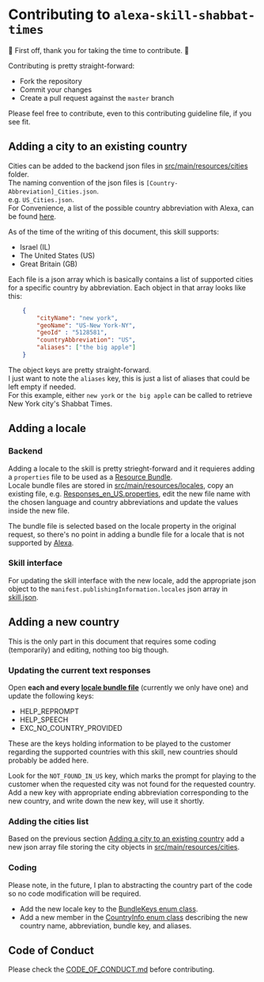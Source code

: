 # Contributing to `alexa-skill-shabbat-times`

:clap: First off, thank you for taking the time to contribute. :clap:

Contributing is pretty straight-forward:

- Fork the repository
- Commit your changes
- Create a pull request against the `master` branch

Please feel free to contribute, even to this contributing guideline file, if you see fit.

## Adding a city to an existing country

Cities can be added to the backend json files in [src/main/resources/cities](src/main/resources/cities) folder.</br>
The naming convention of the json files is `[Country-Abbreviation]_Cities.json`.</br>
e.g. `US_Cities.json`.</br>
For Convenience, a list of the possible country abbreviation with Alexa, can be found [here](https://developer.amazon.com/docs/custom-skills/request-and-response-json-reference.html#request-locale).</br>

As of the time of the writing of this document, this skill supports:

- Israel (IL)
- The United States (US)
- Great Britain (GB)

Each file is a json array which is basically contains a list of supported cities for a specific country by abbreviation. Each object in that array looks like this:

``` json
    {
        "cityName": "new york",
        "geoName": "US-New York-NY",
        "geoId" : "5128581",
        "countryAbbreviation": "US",
        "aliases": ["the big apple"]
    }
```

The object keys are pretty straight-forward.</br>
I just want to note the `aliases` key, this is just a list of aliases that could be left empty if needed.</br>
For this example, either `new york` or `the big apple` can be called to retrieve New York city's Shabbat Times.

## Adding a locale

### Backend

Adding a locale to the skill is pretty strieght-forward and it requieres adding a `properties` file to be used as a [Resource Bundle](https://docs.oracle.com/javase/8/docs/api/java/util/ResourceBundle.html).</br>
Locale bundle files are stored in [src/main/resources/locales](src/main/resources/locales), copy an existing file, e.g. [Responses_en_US.properties](src/main/resources/locales/Responses_en_US.properties), edit the new file name with the chosen language and country abbreviations and update the values inside the new file.</br>

The bundle file is selected based on the locale property in the original request, so there's no point in adding a bundle file for a locale that is not supported by [Alexa](https://developer.amazon.com/docs/custom-skills/request-and-response-json-reference.html#request-locale).</br>

### Skill interface

For updating the skill interface with the new locale, add the appropriate json object to the `manifest.publishingInformation.locales` json array in [skill.json](skill.json).</br>

## Adding a new country

This is the only part in this document that requires some coding (temporarily) and editing, nothing too big though.</br>

### Updating the current text responses

Open **each and every [locale bundle file](src/main/resources/locales)** (currently we only have one) and update the following keys:

- HELP_REPROMPT
- HELP_SPEECH
- EXC_NO_COUNTRY_PROVIDED

These are the keys holding information to be played to the customer regarding the supported countries with this skill, new countries should probably be added here.</br>

Look for the `NOT_FOUND_IN_US` key, which marks the prompt for playing to the customer when the requested city was not found for the requested country.</br>
Add a new key with appropriate ending abbreviation corresponding to the new country, and write down the new key, will use it shortly.</br>

### Adding the cities list

Based on the previous section [Adding a city to an existing country](#adding-a-city-to-an-existing-country) add a new json array file storing the city objects in [src/main/resources/cities](src/main/resources/cities).

### Coding

Please note, in the future, I plan to abstracting the country part of the code so no code modification will be required.

- Add the new locale key to the [BundleKeys enum class](src/main/java/info/tomfi/alexa/skills/shabbattimes/enums/BundleKeys.java).</br>
- Add a new member in the [CountryInfo enum class](src/main/java/info/tomfi/alexa/skills/shabbattimes/enums/CountryInfo.java) describing the new country name, abbreviation, bundle key, and aliases.

## Code of Conduct

Please check the [CODE_OF_CONDUCT.md](CODE_OF_CONDUCT.md) before contributing.

